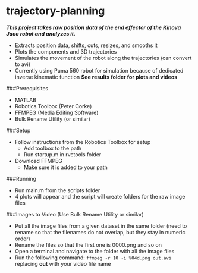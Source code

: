 # trajectory-planning
***This project takes raw position data of the end effector of the Kinova Jaco robot and analyzes it.***

* Extracts position data, shifts, cuts, resizes, and smooths it
* Plots the components and 3D trajectories
* Simulates the movement of the robot along the trajectories (can convert to avi)
* Currently using Puma 560 robot for simulation because of dedicated inverse kinematic function
**See results folder for plots and videos**

###Prerequisites
* MATLAB
* Robotics Toolbox (Peter Corke)
* FFMPEG (Media Editing Software)
* Bulk Rename Utility (or similar)

###Setup
* Follow instructions from the Robotics Toolbox for setup
    * Add toolbox to the path
    * Run startup.m in rvctools folder
* Download FFMPEG
    * Make sure it is added to your path

###Running
* Run main.m from the scripts folder
* 4 plots will appear and the script will create folders for the raw image files

###Images to Video (Use Bulk Rename Utility or similar)
* Put all the image files from a given dataset in the same folder
(need to rename so that the filenames do not overlap, but they stay in 
numeric order)
* Rename the files so that the first one is 0000.png and so on
* Open a terminal and navigate to the folder with all the image files
* Run the following command: `ffmpeg -r 10 -i %04d.png out.avi` replacing __out__
with your video file name
